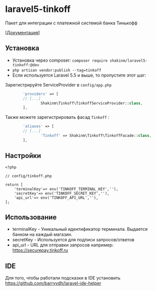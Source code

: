 # laravel5-tinkoff

Пакет для интеграции с платежной системой банка Тинькофф

[[Документация](https://oplata.tinkoff.ru/landing/develop/documentation)]

## Установка

* Установка через composer: `composer require shakinm/laravel5-tinkoff:@dev`
* ```php artisan vendor:publish --tag=tinkoff```
* Если используется Laravel 5.5 и выше, то пропустите этот шаг:

Зарегистрируйте ServiceProvider в `config/app.php`

```php
        'providers' => [
		// [...]
                Shakinm\Tinkoff\TinkoffServiceProvider::class,
        ],
```

Также можете зарегистрировать фасад `Tinkoff` :

```php
        'aliases' => [
		// [...]
                'Tinkoff' => Shakinm\Tinkoff\TinkoffFacade::class,
        ],
```

## Настройки

``` 
<?php

// config/tinkoff.php

return [
    'terminalKey'=> env('TINKOFF_TERMINAL_KEY',''),
    'secretKey'=> env('TINKOFF_SECRET_KEY',''),
    'api_url'=> env('TINKOFF_API_URL',''),
];

```
## Использование


 
* terminalKey - Уникальный идентификатор терминала. Выдается банком на каждый магазин.
* secretKey - Используется для подписи запросов/ответов
* api_url - URL для отправки запросов например: https://securepay.tinkoff.ru
 
 
## IDE    
Для того, чтобы работали подсказки в IDE установить    
https://github.com/barryvdh/laravel-ide-helper